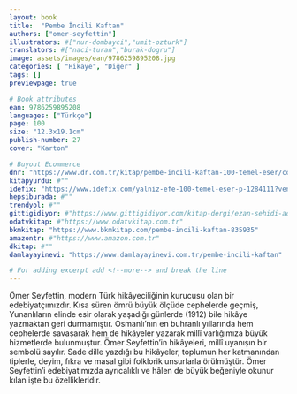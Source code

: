 ```yaml
---
layout: book
title:  "Pembe İncili Kaftan"
authors: ["omer-seyfettin"]
illustrators: #["nur-dombayci","umit-ozturk"]
translators: #["naci-turan","burak-dogru"]
image: assets/images/ean/9786259895208.jpg
categories: [ "Hikaye", "Diğer" ]
tags: []
previewpage: true

# Book attributes
ean: 9786259895208
languages: ["Türkçe"]
page: 100
size: "12.3x19.1cm"
publish-number: 27
cover: "Karton"

# Buyout Ecommerce
dnr: "https://www.dr.com.tr/kitap/pembe-incili-kaftan-100-temel-eser/cocuk-ve-genclik/okul-cagi-6-10-yas/cocuk-klasik/urunno=0002086918001"
kitapyurdu: #""
idefix: "https://www.idefix.com/yalniz-efe-100-temel-eser-p-1284111?vendorId=3"
hepsiburada: #""
trendyol: #""
gittigidiyor: #"https://www.gittigidiyor.com/kitap-dergi/ezan-sehidi-adnan-menderes_pdp_732728793"
odatvkitap: #"https://www.odatvkitap.com.tr"
bkmkitap: "https://www.bkmkitap.com/pembe-incili-kaftan-835935"
amazontr: #"https://www.amazon.com.tr"
dkitap: #""
damlayayinevi: "https://www.damlayayinevi.com.tr/pembe-incili-kaftan"

# For adding excerpt add <!--more--> and break the line
---
```

Ömer Seyfettin, modern Türk hikâyeciliğinin kurucusu olan bir edebiyatçımızdır. Kısa süren ömrü büyük ölçüde cephelerde geçmiş, Yunanlıların elinde esir olarak yaşadığı günlerde (1912) bile hikâye yazmaktan geri durmamıştır. Osmanlı’nın en buhranlı yıllarında hem cephelerde savaşarak hem de hikâyeler yazarak millî varlığımıza büyük hizmetlerde bulunmuştur.
Ömer Seyfettin’in hikâyeleri, millî uyanışın bir sembolü sayılır. Sade dille yazdığı bu hikâyeler, toplumun her katmanından tiplerle, deyim, fıkra ve masal gibi folklorik unsurlarla örülmüştür. Ömer Seyfettin’i edebiyatımızda ayrıcalıklı ve hâlen de büyük beğeniyle okunur kılan işte bu özellikleridir.
<!--more--> 